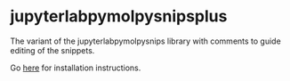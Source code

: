 # jupyterlabpymolpysnipsplus

The variant of the  jupyterlabpymolpysnips library with comments to guide editing of the snippets.

Go [here](https://github.com/MooersLab/jupyterlabpymolpysnips) for installation instructions.


